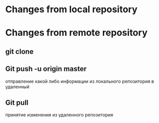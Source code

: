 # Changes from local repository

# Changes from remote repository

## git clone

## Git push -u origin master
отправление какой либо информации из локального репозитория в удаленный

## Git pull
принятие изменения из удаленного репозитория